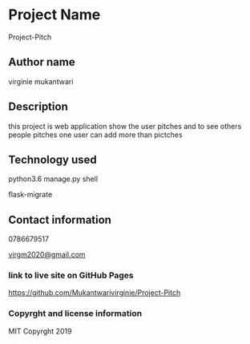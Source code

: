 # Project Name
Project-Pitch

## Author name
virginie mukantwari


## Description
this project is web application show the user pitches and to see others people pitches one user can add more than pictches

## Technology used
 
 python3.6 manage.py shell

 flask-migrate


## Contact information

0786679517

virgm2020@gmail.com

### link to live site on GitHub Pages

https://github.com/Mukantwarivirginie/Project-Pitch


### Copyrght and license information
MIT Copyrght 2019